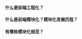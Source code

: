 <!--
 * @Author: Shu Binqi
 * @Date: 2023-02-28 03:11:14
 * @LastEditors: Shu Binqi
 * @LastEditTime: 2023-03-03 01:41:25
 * @Description: 前端工程化
 * @Version: 1.0.0
 * @FilePath: \interviewQuestions\Module\前端工程化.md
-->

#### 什么是前端工程化？

#### 什么是前端模块化？模块化发展历程？

#### 有哪些模块化规范？

